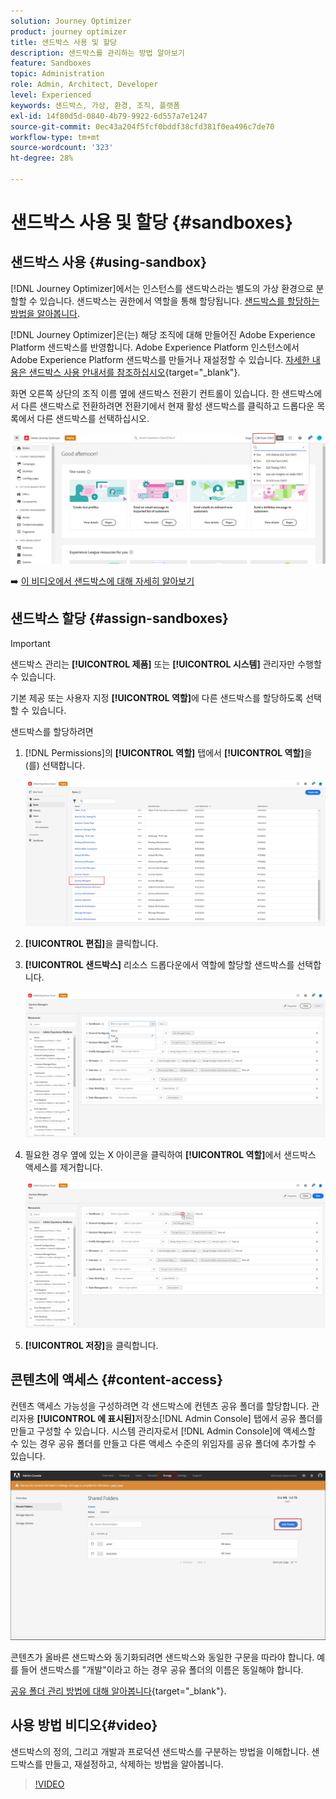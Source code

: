 ```yaml
---
solution: Journey Optimizer
product: journey optimizer
title: 샌드박스 사용 및 할당
description: 샌드박스를 관리하는 방법 알아보기
feature: Sandboxes
topic: Administration
role: Admin, Architect, Developer
level: Experienced
keywords: 샌드박스, 가상, 환경, 조직, 플랫폼
exl-id: 14f80d5d-0840-4b79-9922-6d557a7e1247
source-git-commit: 0ec43a204f5fcf0bddf38cfd381f0ea496c7de70
workflow-type: tm+mt
source-wordcount: '323'
ht-degree: 28%

---
```


# 샌드박스 사용 및 할당 {#sandboxes}

## 샌드박스 사용 {#using-sandbox}

[!DNL Journey Optimizer]에서는 인스턴스를 샌드박스라는 별도의 가상 환경으로 분할할 수 있습니다. 샌드박스는 권한에서 역할을 통해 할당됩니다. [샌드박스를 할당하는 방법을 알아봅니다](permissions.md#create-product-profile).

[!DNL Journey Optimizer]은(는) 해당 조직에 대해 만들어진 Adobe Experience Platform 샌드박스를 반영합니다. Adobe Experience Platform 인스턴스에서 Adobe Experience Platform 샌드박스를 만들거나 재설정할 수 있습니다. [자세한 내용은 샌드박스 사용 안내서를 참조하십시오](https://experienceleague.adobe.com/docs/experience-platform/sandbox/ui/user-guide.html?lang=ko){target="_blank"}.

화면 오른쪽 상단의 조직 이름 옆에 샌드박스 전환기 컨트롤이 있습니다. 한 샌드박스에서 다른 샌드박스로 전환하려면 전환기에서 현재 활성 샌드박스를 클릭하고 드롭다운 목록에서 다른 샌드박스를 선택하십시오.

![](assets/sandbox_5.png)

➡️ [이 비디오에서 샌드박스에 대해 자세히 알아보기](#video)

## 샌드박스 할당 {#assign-sandboxes}

>[!IMPORTANT]
>
> 샌드박스 관리는 **[!UICONTROL 제품]** 또는 **[!UICONTROL 시스템]** 관리자만 수행할 수 있습니다.

기본 제공 또는 사용자 지정 **[!UICONTROL 역할]**&#x200B;에 다른 샌드박스를 할당하도록 선택할 수 있습니다.

샌드박스를 할당하려면

1. [!DNL Permissions]의 **[!UICONTROL 역할]** 탭에서 **[!UICONTROL 역할]**&#x200B;을(를) 선택합니다.

   ![](assets/sandbox_1.png)

1. **[!UICONTROL 편집]**&#x200B;을 클릭합니다.

1. **[!UICONTROL 샌드박스]** 리소스 드롭다운에서 역할에 할당할 샌드박스를 선택합니다.

   ![](assets/sandbox_3.png)

1. 필요한 경우 옆에 있는 X 아이콘을 클릭하여 **[!UICONTROL 역할]**&#x200B;에서 샌드박스 액세스를 제거합니다.

   ![](assets/sandbox_4.png)

1. **[!UICONTROL 저장]**&#x200B;을 클릭합니다.

## 콘텐츠에 액세스 {#content-access}

컨텐츠 액세스 가능성을 구성하려면 각 샌드박스에 컨텐츠 공유 폴더를 할당합니다. 관리자용 **[!UICONTROL 에 표시된]**&#x200B;저장소[!DNL Admin Console] 탭에서 공유 폴더를 만들고 구성할 수 있습니다. 시스템 관리자로서 [!DNL Admin Console]에 액세스할 수 있는 경우 공유 폴더를 만들고 다른 액세스 수준의 위임자를 공유 폴더에 추가할 수 있습니다.

![](assets/do-not-localize/content_access.png)

콘텐츠가 올바른 샌드박스와 동기화되려면 샌드박스와 동일한 구문을 따라야 합니다. 예를 들어 샌드박스를 &quot;개발&quot;이라고 하는 경우 공유 폴더의 이름은 동일해야 합니다.

[공유 폴더 관리 방법에 대해 알아봅니다](https://helpx.adobe.com/kr/enterprise/admin-guide.html/enterprise/using/manage-adobe-storage.ug.html){target="_blank"}.

## 사용 방법 비디오{#video}

샌드박스의 정의, 그리고 개발과 프로덕션 샌드박스를 구분하는 방법을 이해합니다. 샌드박스를 만들고, 재설정하고, 삭제하는 방법을 알아봅니다.

>[!VIDEO](https://video.tv.adobe.com/v/334355?quality=12)